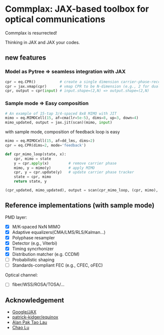 # Commplax: JAX-based toolbox for optical communications

Commplax is resurrected!

Thinking in JAX and JAX your codes.

## new features

### Model as Pytree => seamless integration with JAX
```Python
cpr = eq.CPR()           # create a single dimension carrier-phase-recovery module
cpr = jax.vmap(cpr)      # vmap CPR to be N-dimension (e.g., 2 for dual polarizations)
cpr, output = cpr(input) # input.shape=(2,N) => output.shape=(2,N)
```

### Sample mode => Easy composition
```Python
# An example of 15-tap 3/4-spaced 8x8 MIMO with JIT
mimo = eq.MIMOCell(15, af=cma(lr=5e-5), dims=8, up=3, down=4)
mimo_updated, output = jax.jit(scan)(mimo, input)
```
with sample mode, composition of feedback loop is easy
``` Python
mimo = eq.MIMOCell(15, af=dd_lms, dims=2)
cpr = eq.CPR(dims=2, mode='feedback')

def cpr_mimo_loop(state, x):
    cpr, mimo = state
    y = cpr.apply(x)         # remove carrier phase
    mimo, y = mimo(y)        # apply MIMO
    cpr, y = cpr.update(y)   # update carrier phase tracker
    state = cpr, mimo
    return state, y

(cpr_updated, mimo_updated), output = scan(cpr_mimo_loop, (cpr, mimo), input)
```


## Reference implementations (with sample mode)
PMD layer:
- [x] M/K-spaced NxN MIMO
- [x] Adaptive equalizers(CMA/LMS/RLS/Kalman...)
- [x] Polyphase resampler
- [x] Detector (e.g., Viterbi)
- [x] Timing syncrhonizer
- [x] Distribution matcher (e.g. CCDM)
- [ ] Probabilistic shaping
- [ ] Standards-compliant FEC (e.g., CFEC, oFEC)

Optical channel:
- [ ] fiber/WSS/ROSA/TOSA/...


## Acknowledgement
- [Google/JAX](https://github.com/google/jax)
- [patrick-kidger/equinox](https://github.com/patrick-kidger/equinox)
- [Alan Pak Tao Lau](https://www.alanptlau.org/)
- [Chao Lu](http://www.eie.polyu.edu.hk/~enluchao/)

